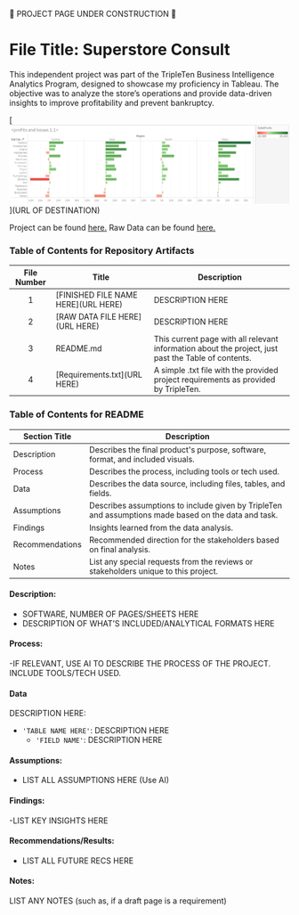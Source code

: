 🚧 PROJECT PAGE UNDER CONSTRUCTION 🚧

# File Title: Superstore Consult

This independent project was part of the TripleTen Business Intelligence Analytics Program, designed to showcase my proficiency in Tableau. 
The objective was to analyze the store’s operations and provide data-driven insights to improve profitability and prevent bankruptcy.


[<img src="https://github.com/SakinahJ/Data_Projects_TripleTen/blob/main/Images/superstoreconsultimage.png" alt="First Sheet of Project**">](URL OF DESTINATION)

Project can be found <a href='https://public.tableau.com/views/sprint4project_17301610866770/profitsandlosses1_1?:language=en-US&:sid=&:redirect=auth&:display_count=n&:origin=viz_share_link'><u>here</u>.</a>
Raw Data can be found <a href='https://docs.google.com/spreadsheets/d/12VWYzMGzCs2y1U4VyKe-Jlu0EI3dMkJPdAqE4jwFqsM/edit?usp=sharingE'><u>here</u>.</a>



### Table of Contents for Repository Artifacts
| File Number | Title | Description |
| :-----------: | ----------- |----------- |
| 1 | [FINISHED FILE NAME HERE](URL HERE) | DESCRIPTION HERE |
| 2 | [RAW DATA FILE HERE](URL HERE) | DESCRIPTION HERE |
| 3 | README.md | This current page with all relevant information about the project, just past the Table of contents. |
| 4 | [Requirements.txt](URL HERE) | A simple .txt file with the provided project requirements as provided by TripleTen. |

### Table of Contents for README
| Section Title | Description |
| ----------- |----------- |
| Description | Describes the final product's purpose, software, format, and included visuals. |
| Process | Describes the process, including tools or tech used. |
| Data | Describes the data source, including files, tables, and fields. |
| Assumptions | Describes assumptions to include given by TripleTen and assumptions made based on the data and task. |
| Findings | Insights learned from the data analysis. |
| Recommendations | Recommended direction for the stakeholders based on final analysis. |
| Notes | List any special requests from the reviews or stakeholders unique to this project. |

#### Description:
- SOFTWARE, NUMBER OF PAGES/SHEETS HERE
- DESCRIPTION OF WHAT’S INCLUDED/ANALYTICAL FORMATS HERE

#### Process:
-IF RELEVANT, USE AI TO DESCRIBE THE PROCESS OF THE PROJECT. INCLUDE TOOLS/TECH USED.

#### Data
DESCRIPTION HERE:
- `'TABLE NAME HERE'`: DESCRIPTION HERE
    - `'FIELD NAME'`: DESCRIPTION HERE

#### Assumptions:
- LIST ALL ASSUMPTIONS HERE (Use AI)


#### Findings:
-LIST KEY INSIGHTS HERE

#### Recommendations/Results:
- LIST ALL FUTURE RECS HERE

#### Notes:
LIST ANY NOTES (such as, if a draft page is a requirement)

